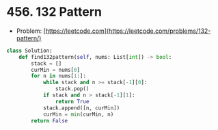 # 456. 132 Pattern

- Problem: [https://leetcode.com](https://leetcode.com/problems/132-pattern/)

```python
class Solution:
    def find132pattern(self, nums: List[int]) -> bool:
        stack = []
        curMin = nums[0]
        for n in nums[1:]:
            while stack and n >= stack[-1][0]:
                stack.pop()
            if stack and n > stack[-1][1]:
                return True
            stack.append([n, curMin])
            curMin = min(curMin, n)
        return False
```